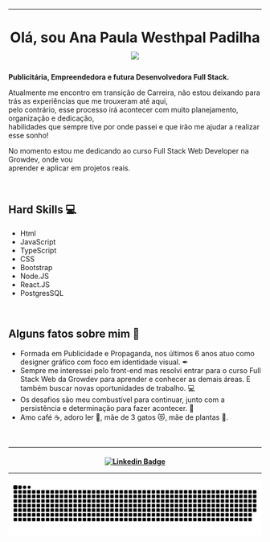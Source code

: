  <hr>

<h1 align="center">Olá, sou Ana Paula Westhpal Padilha <img width="30px" src="https://raw.githubusercontent.com/iampavangandhi/iampavangandhi/master/gifs/Hi.gif"></h1>

</h3>

<b> Publicitária, Empreendedora e futura Desenvolvedora Full Stack. </b>

Atualmente me encontro em transição de Carreira, não estou deixando  para trás as experiências que me trouxeram até aqui, <br>pelo contrário, esse processo irá acontecer com muito planejamento, organização e dedicação,<br> habilidades que sempre tive por onde passei e que irão me ajudar a realizar esse sonho!

No momento estou me dedicando ao curso Full Stack Web Developer na Growdev, onde vou <br>aprender e aplicar em projetos reais.

<br>

## Hard Skills 💻

  - Html
  - JavaScript
  - TypeScript
  - CSS
  - Bootstrap
  - Node.JS
  - React.JS
  - PostgresSQL 

<br>

## Alguns fatos sobre mim 📌

<ul>
    <li>Formada em Publicidade e Propaganda, nos últimos 6 anos atuo como designer gráfico com foco em identidade visual. ✒
   <li>Sempre me interessei pelo front-end mas resolvi entrar para o curso Full Stack Web da Growdev para aprender e conhecer as demais áreas. E também buscar novas oportunidades de trabalho. 💻
   <li>Os desafios são meu combustível para continuar, junto com a persistência e determinação para fazer acontecer. 🎯
   <li>Amo café &#9749;, adoro ler 📘, mãe de 3 gatos 😻, mãe de plantas 🌵.
 </ul>
<br>

 <hr> <h4 align="center">
 
  [![Linkedin Badge](https://img.shields.io/badge/-Linkedin-blue?style=for-the-badge&logo=Linkedin&logoColor=white&link=https://github.com/arthurspk)](https://www.linkedin.com/in/anawesthpal)
 
<hr>

<p align="center">
  <img  src="https://raw.githubusercontent.com/Elanza-48/Elanza-48/main/resources/img/github-contribution-grid-snake.svg"
    alt="example" />
</p>
